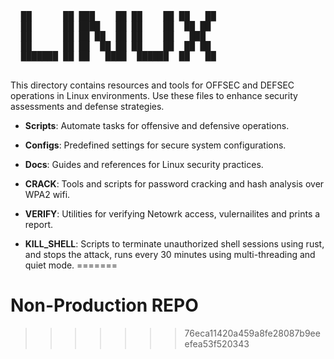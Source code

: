 <p align="center">
  <pre>
  ██      ██ ███    ██ ██    ██ ██   ██  
  ██      ██ ████   ██ ██    ██  ██ ██  
  ██      ██ ██ ██  ██ ██    ██   ███   
  ██      ██ ██  ██ ██ ██    ██  ██ ██  
  ███████ ██ ██   ████  ██████  ██   ██  
  </pre>
</p>

This directory contains resources and tools for OFFSEC and DEFSEC operations in Linux environments. Use these files to enhance security assessments and defense strategies.

- **Scripts**: Automate tasks for offensive and defensive operations.
- **Configs**: Predefined settings for secure system configurations.
- **Docs**: Guides and references for Linux security practices.

- **CRACK**: Tools and scripts for password cracking and hash analysis over WPA2 wifi.
- **VERIFY**: Utilities for verifying Netowrk access, vulernailites and prints a report. 
- **KILL_SHELL**: Scripts to terminate unauthorized shell sessions using rust, and stops the attack, runs every 30 minutes using multi-threading and quiet mode. 
=======
# Non-Production REPO
>>>>>>> 76eca11420a459a8fe28087b9eeefea53f520343

